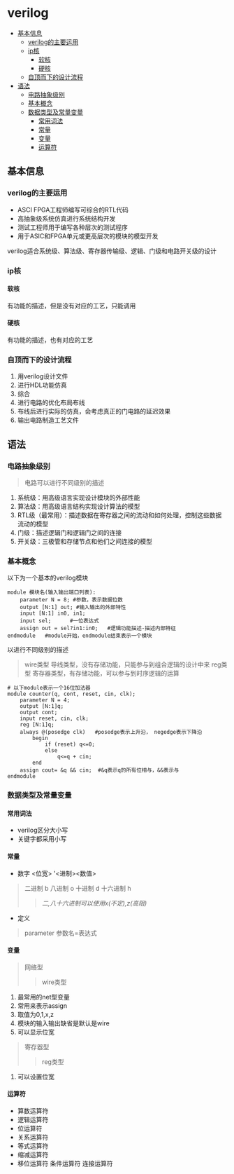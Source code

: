 # verilog

<!-- vim-markdown-toc Marked -->

* [基本信息](#基本信息)
    * [verilog的主要运用](#verilog的主要运用)
    * [ip核](#ip核)
        * [软核](#软核)
        * [硬核](#硬核)
    * [自顶而下的设计流程](#自顶而下的设计流程)
* [语法](#语法)
    * [电路抽象级别](#电路抽象级别)
    * [基本概念](#基本概念)
    * [数据类型及常量变量](#数据类型及常量变量)
        * [常用词法](#常用词法)
        * [常量](#常量)
        * [变量](#变量)
        * [运算符](#运算符)

<!-- vim-markdown-toc -->
## 基本信息
### verilog的主要运用
- ASCI FPGA工程师编写可综合的RTL代码
- 高抽象级系统仿真进行系统结构开发
- 测试工程师用于编写各种层次的测试程序
- 用于ASIC和FPGA单元或更高层次的模块的模型开发

verilog适合系统级、算法级、寄存器传输级、逻辑、门级和电路开关级的设计

### ip核
#### 软核
有功能的描述，但是没有对应的工艺，只能调用

#### 硬核
有功能的描述，也有对应的工艺

### 自顶而下的设计流程
1. 用verilog设计文件
2. 进行HDL功能仿真
3. 综合
4. 进行电路的优化布局布线
5. 布线后进行实际的仿真，会考虑真正的门电路的延迟效果
6. 输出电路制造工艺文件

## 语法
### 电路抽象级别
> 电路可以进行不同级别的描述

1. 系统级：用高级语言实现设计模块的外部性能
2. 算法级：用高级语言结构实现设计算法的模型
3. RTL级（最常用）：描述数据在寄存器之间的流动和如何处理，控制这些数据流动的模型
4. 门级：描述逻辑门和逻辑门之间的连接
5. 开关级：三极管和存储节点和他们之间连接的模型

### 基本概念
以下为一个基本的verilog模块

    module 模块名(输入输出端口列表):
        parameter N = 8; #参数，表示数据位数
        output [N:1] out; #输入输出的外部特性
        input [N:1] in0, in1;
        input sel;      #一位表达式
        assign out = sel?in1:in0;   #逻辑功能描述-描述内部特征
    endmodule   #module开始，endmodule结束表示一个模块
以进行不同级别的描述
> wire类型  导线类型，没有存储功能，只能参与到组合逻辑的设计中来
> reg类型    寄存器类型，有存储功能，可以参与到时序逻辑的运算
    
```
# 以下module表示一个16位加法器
module counter(q, cont, reset, cin, clk);
    parameter N = 4;
    output [N:1]q;
    output cont;
    input reset, cin, clk;
    reg [N:1]q;
    always @(posedge clk)   #posedge表示上升沿， negedge表示下降沿
        begin
            if (reset) q<=0;
            else
                q<=q + cin;
        end
    assign cout= &q && cin;  #&q表示q的所有位相与，&&表示与
endmodule
```    
### 数据类型及常量变量
#### 常用词法
- verilog区分大小写
- 关键字都采用小写
#### 常量
- 数字 <位宽> '<进制><数值>
> 二进制    b
> 八进制    o
> 十进制    d
> 十六进制  h
>> *二,八十六进制可以使用x(不定),z(高阻)*

- 定义
> parameter 参数名=表达式

#### 变量
> 网络型
>> wire类型
1. 最常用的net型变量
2. 常用来表示assign
3. 取值为0,1,x,z
4. 模块的输入输出缺省是默认是wire
5. 可以显示位宽
> 寄存器型
>> reg类型
1. 可以设置位宽

#### 运算符
- 算数运算符
- 逻辑运算符
- 位运算符
- 关系运算符
- 等式运算符
- 缩减运算符
- 移位运算符
    条件运算符
    连接运算符
